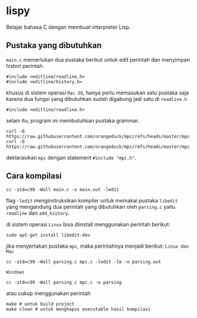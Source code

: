 # lispy
Belajar bahasa C dengan membuat interpreter Lisp.

## Pustaka yang dibutuhkan
`main.c` memerlukan dua pustaka berikut untuk edit perintah dan menyimpan histori perintah.

```
#include <editline/readline.h>
#include <editline/history.h>
```

khusus di sistem operasi `Mac OS`, hanya perlu memasukan satu pustaka saja karena dua fungsi yang dibutuhkan sudah digabung jadi satu di `readline.h`

```
#include <editline/readline.h>
```

selain itu, program ini membutuhkan pustaka grammar.
```
curl -O https://raw.githubusercontent.com/orangeduck/mpc/refs/heads/master/mpc.h
curl -O https://raw.githubusercontent.com/orangeduck/mpc/refs/heads/master/mpc.c
```

deklarasikan `mpc` dengan statement `#include "mpc.h"`.

## Cara kompilasi
```
cc -std=c99 -Wall main.c -o main.out -ledit
```
flag `-ledit` menginstruksikan kompiler untuk memakai pustaka `libedit` yang mengandung dua perintah yang dibutuhkan oleh `parsing.c` yaitu `readline` dan `add_history`.

di sistem operasi `Linux` bisa diinstall menggunakan perintah berikut:
```
sudo apt-get install libedit-dev
```

jika menyertakan pustaka `mpc`, maka perintahnya menjadi berikut:
`Linux dan Mac`
```
cc -std=c99 -Wall parsing.c mpc.c -ledit -lm -o parsing.out
```

`Windows`
```
cc -std=c99 -Wall parsing.c mpc.c -o parsing
```

atau cukup menggunakan perintah
```
make # untuk build project
make clean # untuk menghapus executable hasil kompilasi
```